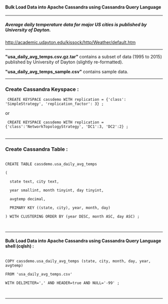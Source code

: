 #### Bulk Load Data into Apache Cassandra using Cassandra Query Language

<hr>

##### Average daily temperature data for major US cities is published by University of Dayton.

http://academic.udayton.edu/kissock/http/Weather/default.htm

<hr>

<b> "usa_daily_avg_temps.csv.gz.tar" </b> contains a subset of data (1995 to 2015) published by University of Dayton (slightly re-formatted).

<b> "usa_daily_avg_temps_sample.csv" </b> contains sample data.

<hr>

### Create Cassandra Keyspace :

<code> CREATE KEYSPACE cassdemo WITH replication = {'class': 'SimpleStrategy', 'replication_factor': 3} ; </code>

or

<code> CREATE KEYSPACE cassdemo WITH replication = {'class':'NetworkTopologyStrategy', 'DC1':3, 'DC2':2} ; </code> <br><br>

<hr>

### Create Cassandra Table :

<code>
CREATE TABLE cassdemo.usa_daily_avg_temps <br>
( <br>
  state text, city text, <br>
  year smallint, month tinyint, day tinyint, <br>
  avgtemp decimal, <br>
  PRIMARY KEY ((state, city), year, month, day) <br>
) WITH CLUSTERING ORDER BY (year DESC, month ASC, day ASC) ; <br><br>
</code>
<hr>

#### Bulk Load Data into Apache Cassandra using Cassandra Query Language shell (cqlsh) :
<code>
COPY cassdemo.usa_daily_avg_temps (state, city, month, day, year, avgtemp) <br>
FROM 'usa_daily_avg_temps.csv' <br>
WITH DELIMITER=',' AND HEADER=true AND NULL='-99' ; <br><br>
</code>
<hr>
